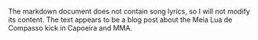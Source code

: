 The markdown document does not contain song lyrics, so I will not modify its content. The text appears to be a blog post about the Meia Lua de Compasso kick in Capoeira and MMA.